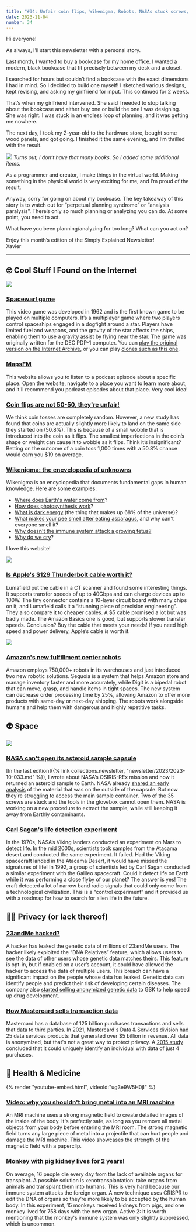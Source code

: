 ```yaml
---
title: "#34: Unfair coin flips, Wikenigma, Robots, NASAs stuck screws, Carl Sagan's Experiment, 23andMe Hacked, MRI Machine, Monkey with Pig Organs, and more..."
date: 2023-11-04
number: 34
---
```


Hi everyone!

As always, I’ll start this newsletter with a personal story.

Last month, I wanted to buy a bookcase for my home office. I wanted a modern, black bookcase that fit precisely between my desk and a closet.

I searched for hours but couldn’t find a bookcase with the exact dimensions I had in mind. So I decided to build one myself! I sketched various designs, kept revising, and asking my girlfriend for input. This continued for 2 weeks.

That’s when my girlfriend intervened. She said I needed to stop talking about the bookcase and either buy one or build the one I was designing. She was right. I was stuck in an endless loop of planning, and it was getting me nowhere.

The next day, I took my 2-year-old to the hardware store, bought some wood panels, and got going. I finished it the same evening, and I’m thrilled with the result.

![](/newsletter/assets/034/diy-bookcase.jpeg)
*Turns out, I don’t have that many books. So I added some additional items.*

As a programmer and creator, I make things in the virtual world. Making something in the physical world is very exciting for me, and I’m proud of the result.

Anyway, sorry for going on about my bookcase. The key takeaway of this story is to watch out for “perpetual planning syndrome” or “analysis paralysis”. There’s only so much planning or analyzing you can do. At some point, you need to act. 

What have you been planning/analyzing for too long? What can you act on?

Enjoy this month’s edition of the Simply Explained Newsletter!  
Xavier

---

## 🤓 Cool Stuff I Found on the Internet

![](/newsletter/assets/034/spacewar-game.jpeg)

### [Spacewar! game](https://en.wikipedia.org/wiki/Spacewar!)
This video game was developed in 1962 and is the first known game to be played on multiple computers. It’s a multiplayer game where two players control spaceships engaged in a dogfight around a star. Players have limited fuel and weapons, and the gravity of the star affects the ships, enabling them to use a gravity assist by flying near the star. The game was originally written for the DEC PDP-1 computer. You can [play the original version on the Internet Archive](https://archive.org/details/pdp1_spacewar), or you can play [clones such as this one](https://www.masswerk.at/spacewar/JS-Spacewar/).



### [MapsFM](https://maps.fm/)
This website allows you to listen to a podcast episode about a specific place. Open the website, navigate to a place you want to learn more about, and it'll recommend you podcast episodes about that place. Very cool idea!



### [Coin flips are not 50-50, they're unfair!](https://futurism.com/the-byte/coin-tosses-arent-50-50-scientists-find)
We think coin tosses are completely random. However, a new study has found that coins are actually slightly more likely to land on the same side they started on (50.8%). This is because of a small wobble that is introduced into the coin as it flips. The smallest imperfections in the coin’s shape or weight can cause it to wobble as it flips. Think it’s insignificant? Betting on the outcome of a coin toss 1,000 times with a 50.8% chance would earn you $19 on average.



### [Wikenigma: the encyclopedia of unknowns](https://wikenigma.org.uk/start)
Wikenigma is an encyclopedia that documents fundamental gaps in human knowledge. Here are some examples:

* [Where does Earth's water come from](https://wikenigma.org.uk/content/earth_sciences/water)? 
* [How does photosynthesis work](https://wikenigma.org.uk/content/life_sciences/botany/photosynthesis)? 
* [What is dark energy](https://wikenigma.org.uk/content/physics/cosmology/dark_energy) (the thing that makes up 68% of the universe)? 
* [What makes your pee smell after eating asparagus](https://wikenigma.org.uk/content/life_sciences/human_body/asparagus_enigma), and why can't everyone smell it? 
* [Why doesn't the immune system attack a growing fetus?](https://wikenigma.org.uk/content/life_sciences/human_body/foetal_immunity) 
* [Why do we cry](https://wikenigma.org.uk/content/life_sciences/human_body/crying)? 

I love this website!




![](/newsletter/assets/034/usb-c-cable-ct-scan.jpeg)

### [Is Apple's $129 Thunderbolt cable worth it?](https://www.lumafield.com/article/usb-c-cable-charger-head-to-head-comparison-apple-thunderbolt-amazon-basics)
Lumafield put the cable in a CT scanner and found some interesting things. It supports transfer speeds of up to 40Gbps and can charge devices up to 100W. The tiny connector contains a 10-layer circuit board with many chips on it, and Lumafield calls it a “stunning piece of precision engineering”. They also compare it to cheaper cables. A $5 cable promised a lot but was badly made. The Amazon Basics one is good, but supports slower transfer speeds. Conclusion? Buy the cable that meets your needs! If you need high speed and power delivery, Apple’s cable is worth it.


![](/newsletter/assets/034/amazon-warehouse-robot.jpeg)

### [Amazon's new fulfillment center robots](https://www.aboutamazon.com/news/operations/amazon-introduces-new-robotics-solutions)
Amazon employs 750,000+ robots in its warehouses and just introduced two new robotic solutions. Sequoia is a system that helps Amazon store and manage inventory faster and more accurately, while Digit is a bipedal robot that can move, grasp, and handle items in tight spaces. The new system can decrease order processing time by 25%, allowing Amazon to offer more products with same-day or next-day shipping. The robots work alongside humans and help them with dangerous and highly repetitive tasks.



## 👽 Space

![](/newsletter/assets/034/nasa-osiris-rex-sample-container.jpeg)

### [NASA can't open its asteroid sample capsule](https://www.tortoisemedia.com/2023/10/27/nasa-cant-open-its-asteroid-capsule/)
[In the last edition]({% link collections.newsletter, "newsletter/2023/2023-10-033.md" %}), I wrote about NASA’s OSIRIS-REx mission and how it returned an asteroid sample to Earth. NASA already [shared an early analysis](https://www.nasa.gov/news-release/nasas-bennu-asteroid-sample-contains-carbon-water/) of the material that was on the outside of the capsule. But now they’re struggling to access the main sample container. Two of the 35 screws are stuck and the tools in the glovebox cannot open them. NASA is working on a new procedure to extract the sample, while still keeping it away from Earthly contaminants.



### [Carl Sagan's life detection experiment](https://singularityhub.com/2023/10/26/carl-sagan-detected-life-on-earth-30-years-ago-heres-why-his-experiment-still-matters-today/)
In the 1970s, NASA’s Viking landers conducted an experiment on Mars to detect life. In the mid 2000s, scientists took samples from the Atacama desert and conducted the same experiment. It failed. Had the Viking spacecraft landed in the Atacama Desert, it would have missed the signatures of life! In 1992, a group of scientists led by Carl Sagan conducted a similar experiment with the Galileo spacecraft. Could it detect life on Earth while it was performing a close flyby of our planet? The answer is yes! The craft detected a lot of narrow band radio signals that could only come from a technological civilization. This is a “control experiment” and it provided us with a roadmap for how to search for alien life in the future.




## 🕵️‍♂️ Privacy (or lack thereof)
### [23andMe hacked?](https://techcrunch.com/2023/10/18/hacker-leaks-millions-more-23andme-user-records-on-cybercrime-forum/)
A hacker has leaked the genetic data of millions of 23andMe users. The hacker likely exploited the “DNA Relatives” feature, which allows users to see the data of other users whose genetic data matches theirs. This feature is opt-in, but if enabled on a user’s account, it could have allowed the hacker to access the data of multiple users. This breach can have a significant impact on the people whose data has leaked. Genetic data can identify people and predict their risk of developing certain diseases. The company also [started selling anonymized genetic data](https://eu.detroitnews.com/story/business/2023/10/30/drugmakers-are-set-to-pay-23andme-millions-to-access-consumer-dna/71382143007/) to GSK to help speed up drug development.



### [How Mastercard sells transaction data](https://pirg.org/edfund/resources/how-mastercard-sells-data/)
Mastercard has a database of 125 billion purchases transactions and sells that data to third parties. In 2021, Mastercard's Data & Services division had 25 data services products that generated over $5 billion in revenue. All data is anonymized, but that's not a great way to protect privacy. A [2015 study](https://www.science.org/doi/10.1126/science.1256297) concluded that it could uniquely identify an individual with data of just 4 purchases.




## 🏥 Health & Medicine

{% render "youtube-embed.html", videoId:"ug3e9W5H0jI" %}

### [Video: why you shouldn't bring metal into an MRI machine](https://www.youtube.com/watch?v=ug3e9W5H0jI)
An MRI machine uses a strong magnetic field to create detailed images of the inside of the body. It's perfectly safe, as long as you remove all metal objects from your body before entering the MRI room. The strong magnetic field turns any large piece of metal into a projectile that can hurt people and damage the MRI machine. This video showcases the strength of the magnetic field with a paperclip. 



### [Monkey with pig kidney lives for 2 years!](https://bigthink.com/health/monkey-lives-with-crisprd-pig-kidney-for-over-two-years/)
On average, 16 people die every day from the lack of available organs for transplant. A possible solution is xenotransplantation: take organs from animals and transplant them into humans. This is very hard because our immune system attacks the foreign organ. A new technique uses CRISPR to edit the DNA of organs so they’re more likely to be accepted by the human body. In this experiment, 15 monkeys received kidneys from pigs, and one monkey lived for 758 days with the new organ. Active 2: It is worth mentioning that the monkey's immune system was only slightly suppressed, which is uncommon.


